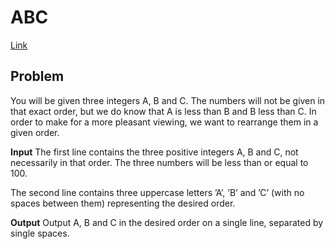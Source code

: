 # ABC <!-- omit in toc -->

[Link](https://open.kattis.com/problems/abc)

## Problem

You will be given three integers A, B and C. The numbers will not be given in that exact order, but we do know that A is less than B and B less than C. In order to make for a more pleasant viewing, we want to rearrange them in a given order.

**Input**
The first line contains the three positive integers A, B and C, not necessarily in that order. The three numbers will be less than or equal to 100.

The second line contains three uppercase letters ’A’, ’B’ and ’C’ (with no spaces between them) representing the desired order.

**Output**
Output A, B and C in the desired order on a single line, separated by single spaces.